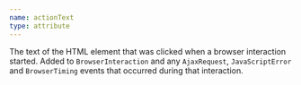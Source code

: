 ```yaml
---
name: actionText
type: attribute
---
```


The text of the HTML element that was clicked when a browser interaction started. Added to `BrowserInteraction` and any `AjaxRequest`, `JavaScriptError` and `BrowserTiming` events that occurred during that interaction.

